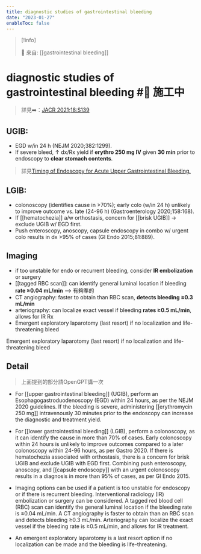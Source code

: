```yaml
---
title: diagnostic studies of gastrointestinal bleeding
date: "2023-01-27"
enableToc: false
---
```


> [!info]
>
> 🌱 來自: [[gastrointestinal bleeding]]

# diagnostic studies of gastrointestinal bleeding #🚧 施工中

> 詳見➡️：[JACR 2021;18:S139](https://www.sciencedirect.com/science/article/pii/S1546144021001538)
## UGIB:
* EGD w/in 24 h (NEJM 2020;382:1299).
* If severe bleed, ↑ dx/Rx yield if **erythro 250 mg IV** given **30 min** prior to endoscopy to **clear stomach contents**.
> 詳見[Timing of Endoscopy for Acute Upper Gastrointestinal Bleeding.](https://www.ncbi.nlm.nih.gov/pubmed/32242355)
## LGIB:
* colonoscopy (identifies cause in >70%); early colo (w/in 24 h) unlikely to improve outcome vs. late (24-96 h) (Gastroenterology 2020;158:168).
* If [[hematochezia]] a/w orthostasis, concern for [[brisk UGIB]] → exclude UGIB w/ EGD first.
* Push enteroscopy, anoscopy, capsule endoscopy in combo w/ urgent colo results in dx >95% of cases (GI Endo 2015;81:889).

## Imaging
* if too unstable for endo or recurrent bleeding, consider **IR embolization** or surgery
* [[tagged RBC scan]]: can identify general luminal location if bleeding **rate ≥0.04 mL/min** --> 有夠準的
* CT angiography: faster to obtain than RBC scan, **detects bleeding ≥0.3 mL/min**
* arteriography: can localize exact vessel if bleeding **rates ≥0.5 mL/min**, allows for IR Rx
* Emergent exploratory laparotomy (last resort) if no localization and life-threatening bleed

Emergent exploratory laparotomy (last resort) if no localization and life-threatening bleed

## Detail

> 上面提到的部分請OpenGPT講一次

* For [[upper gastrointestinal bleeding]] (UGIB), perform an Esophagogastroduodenoscopy (EGD) within 24 hours, as per the NEJM 2020 guidelines. If the bleeding is severe, administering [[erythromycin 250 mg]] intravenously 30 minutes prior to the endoscopy can increase the diagnostic and treatment yield.

* For [[lower gastrointestinal bleeding]] (LGIB), perform a colonoscopy, as it can identify the cause in more than 70% of cases. Early colonoscopy within 24 hours is unlikely to improve outcomes compared to a later colonoscopy within 24-96 hours, as per Gastro 2020. If there is hematochezia associated with orthostasis, there is a concern for brisk UGIB and exclude UGIB with EGD first. Combining push enteroscopy, anoscopy, and [[capsule endoscopy]] with an urgent colonoscopy results in a diagnosis in more than 95% of cases, as per GI Endo 2015.

* Imaging options can be used if a patient is too unstable for endoscopy or if there is recurrent bleeding. Interventional radiology (IR) embolization or surgery can be considered. A tagged red blood cell (RBC) scan can identify the general luminal location if the bleeding rate is ≥0.04 mL/min. A CT angiography is faster to obtain than an RBC scan and detects bleeding ≥0.3 mL/min. Arteriography can localize the exact vessel if the bleeding rate is ≥0.5 mL/min, and allows for IR treatment.

* An emergent exploratory laparotomy is a last resort option if no localization can be made and the bleeding is life-threatening.
